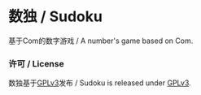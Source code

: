 # 数独 / Sudoku
基于Com的数字游戏 / A number's game based on Com.

### 许可 / License
数独基于[GPLv3](WinFormApp/LicenseInfo/GPLv3.txt)发布 / Sudoku is released under [GPLv3](WinFormApp/LicenseInfo/GPLv3.txt).
